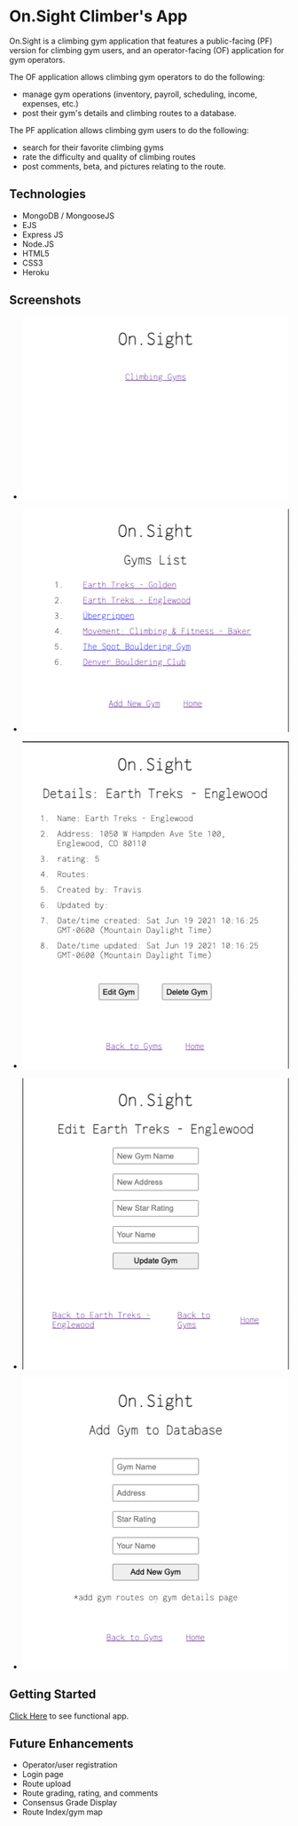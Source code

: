 # On.Sight Climber's App

On.Sight is a climbing gym application that features a public-facing (PF) version for climbing gym users, and an operator-facing (OF) application for gym operators. 

The OF application allows climbing gym operators to do the following:

- manage gym operations (inventory, payroll, scheduling, income, expenses, etc.) 
- post their gym's details and climbing routes to a database. 

The PF application allows climbing gym users to do the following:

- search for their favorite climbing gyms
- rate the difficulty and quality of climbing routes 
- post comments, beta, and pictures relating to the route.

## Technologies
- MongoDB / MongooseJS
- EJS
- Express JS
- Node.JS
- HTML5
- CSS3
- Heroku

## Screenshots

- ![screenshot](images/landing.png)
  
- ![screenshot](images/index.png)

- ![screenshot](images/show.png)

- ![screenshot](images/edit.png)

- ![screenshot](images/new.png)


## Getting Started
[Click Here](https://still-forest-95143.herokuapp.com/) to see functional app.

## Future Enhancements
- Operator/user registration
- Login page
- Route upload
- Route grading, rating, and comments
- Consensus Grade Display
- Route Index/gym map
